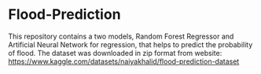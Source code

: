 # Flood-Prediction

This repository contains a two models, Random Forest Regressor and Artificial Neural Network for regression, that helps to predict the probability of flood. The dataset was downloaded in zip format from website: https://www.kaggle.com/datasets/naiyakhalid/flood-prediction-dataset 

